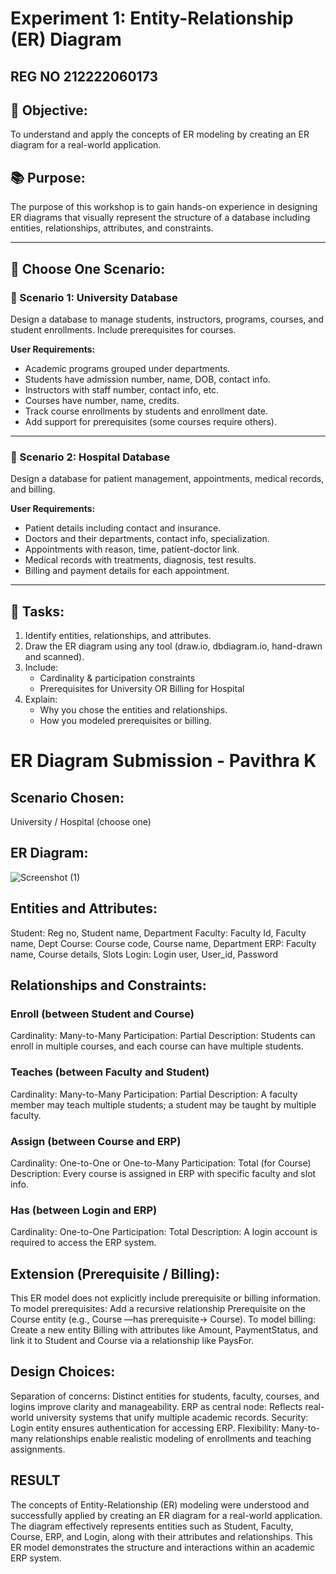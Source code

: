 # Experiment 1: Entity-Relationship (ER) Diagram
## REG NO 212222060173

## 🎯 Objective:
To understand and apply the concepts of ER modeling by creating an ER diagram for a real-world application.

## 📚 Purpose:
The purpose of this workshop is to gain hands-on experience in designing ER diagrams that visually represent the structure of a database including entities, relationships, attributes, and constraints.

---

## 🧪 Choose One Scenario:

### 🔹 Scenario 1: University Database
Design a database to manage students, instructors, programs, courses, and student enrollments. Include prerequisites for courses.

**User Requirements:**
- Academic programs grouped under departments.
- Students have admission number, name, DOB, contact info.
- Instructors with staff number, contact info, etc.
- Courses have number, name, credits.
- Track course enrollments by students and enrollment date.
- Add support for prerequisites (some courses require others).

---

### 🔹 Scenario 2: Hospital Database
Design a database for patient management, appointments, medical records, and billing.

**User Requirements:**
- Patient details including contact and insurance.
- Doctors and their departments, contact info, specialization.
- Appointments with reason, time, patient-doctor link.
- Medical records with treatments, diagnosis, test results.
- Billing and payment details for each appointment.

---

## 📝 Tasks:
1. Identify entities, relationships, and attributes.
2. Draw the ER diagram using any tool (draw.io, dbdiagram.io, hand-drawn and scanned).
3. Include:
   - Cardinality & participation constraints
   - Prerequisites for University OR Billing for Hospital
4. Explain:
   - Why you chose the entities and relationships.
   - How you modeled prerequisites or billing.

# ER Diagram Submission - Pavithra K

## Scenario Chosen:
University / Hospital (choose one)

## ER Diagram:
![Screenshot (1)](https://github.com/user-attachments/assets/e9316f3a-ecfb-40c1-bc93-5694513f75e8)

## Entities and Attributes:
Student: Reg no, Student name, Department
Faculty: Faculty Id, Faculty name, Dept
Course: Course code, Course name, Department
ERP: Faculty name, Course details, Slots
Login: Login user, User_id, Password

## Relationships and Constraints:
### Enroll (between Student and Course)
Cardinality: Many-to-Many
Participation: Partial
Description: Students can enroll in multiple courses, and each course can have multiple students.

### Teaches (between Faculty and Student)
Cardinality: Many-to-Many
Participation: Partial
Description: A faculty member may teach multiple students; a student may be taught by multiple faculty.

### Assign (between Course and ERP)
Cardinality: One-to-One or One-to-Many
Participation: Total (for Course)
Description: Every course is assigned in ERP with specific faculty and slot info.

### Has (between Login and ERP)
Cardinality: One-to-One
Participation: Total
Description: A login account is required to access the ERP system.

## Extension (Prerequisite / Billing):
This ER model does not explicitly include prerequisite or billing information.
To model prerequisites:
Add a recursive relationship Prerequisite on the Course entity (e.g., Course —has prerequisite→ Course).
To model billing:
Create a new entity Billing with attributes like Amount, PaymentStatus, and link it to Student and Course via a relationship like PaysFor.

## Design Choices:
Separation of concerns: Distinct entities for students, faculty, courses, and logins improve clarity and manageability.
ERP as central node: Reflects real-world university systems that unify multiple academic records.
Security: Login entity ensures authentication for accessing ERP.
Flexibility: Many-to-many relationships enable realistic modeling of enrollments and teaching assignments.

## RESULT
The concepts of Entity-Relationship (ER) modeling were understood and successfully applied by creating an ER diagram for a real-world application. The diagram effectively represents entities such as Student, Faculty, Course, ERP, and Login, along with their attributes and relationships. This ER model demonstrates the structure and interactions within an academic ERP system.


